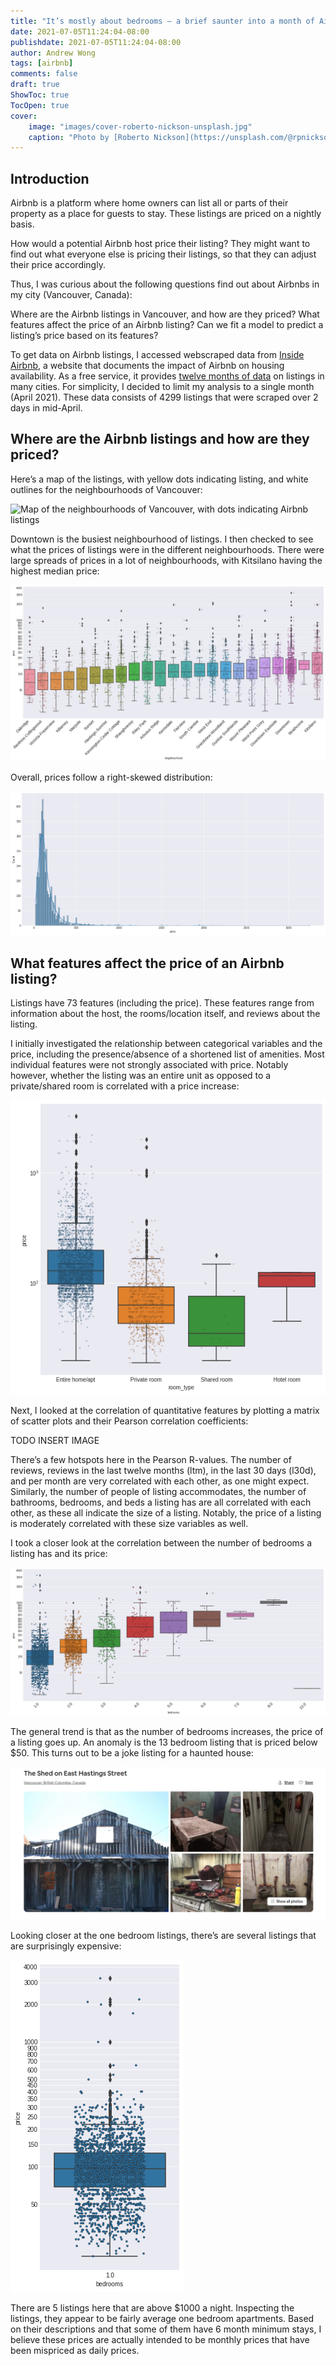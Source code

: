 ```yaml
---
title: "It’s mostly about bedrooms — a brief saunter into a month of Airbnb listings in Vancouver"
date: 2021-07-05T11:24:04-08:00
publishdate: 2021-07-05T11:24:04-08:00
author: Andrew Wong
tags: [airbnb]
comments: false 
draft: true
ShowToc: true
TocOpen: true
cover:
    image: "images/cover-roberto-nickson-unsplash.jpg"
    caption: "Photo by [Roberto Nickson](https://unsplash.com/@rpnickson?utm_source=unsplash&utm_medium=referral&utm_content=creditCopyText) on [Unsplash](https://unsplash.com/photos/fAa25CyYtrg?utm_source=unsplash&utm_medium=referral&utm_content=creditCopyText)"
---
```

## Introduction

Airbnb is a platform where home owners can list all or parts of their property as a place for guests to stay. These listings are priced on a nightly basis.

How would a potential Airbnb host price their listing? They might want to find out what everyone else is pricing their listings, so that they can adjust their price accordingly.

Thus, I was curious about the following questions find out about Airbnbs in my city (Vancouver, Canada):

Where are the Airbnb listings in Vancouver, and how are they priced?
What features affect the price of an Airbnb listing?
Can we fit a model to predict a listing’s price based on its features?

To get data on Airbnb listings, I accessed webscraped data from [Inside Airbnb](http://insideairbnb.com/), a website that documents the impact of Airbnb on housing availability.
As a free service, it provides [twelve months of data](http://insideairbnb.com/get-the-data.html) on listings in many cities. For simplicity, I decided to limit my analysis to a single month (April 2021). These data consists of 4299 listings that were scraped over 2 days in mid-April.

## Where are the Airbnb listings and how are they priced?

Here’s a map of the listings, with yellow dots indicating listing, and white outlines for the neighbourhoods of Vancouver:

![Map of the neighbourhoods of Vancouver, with dots indicating Airbnb listings](images/map.png "Map of the neighbourhoods of Vancouver, with dots indicating Airbnb listings")

Downtown is the busiest neighbourhood of listings. I then checked to see what the prices of listings were in the different neighbourhoods. There were large spreads of prices in a lot of neighbourhoods, with Kitsilano having the highest median price:

![Boxplots of nightly prices of listings by neighbourhood (in CAD). Note the log scale for price.](images/price_v_neighbourhood.png "Boxplots of nightly prices of listings by neighbourhood (in CAD). Note the log scale for price.")

Overall, prices follow a right-skewed distribution:

![Price Distribution Histogram](images/price_hist.png)

## What features affect the price of an Airbnb listing?
Listings have 73 features (including the price). These features range from information about the host, the rooms/location itself, and reviews about the listing.

I initially investigated the relationship between categorical variables and the price, including the presence/absence of a shortened list of amenities. Most individual features were not strongly associated with price. Notably however, whether the listing was an entire unit as opposed to a private/shared room is correlated with a price increase:

![Boxplots of price vs. the type of listing.](images/listing_type_correlation.png "Boxplots of price vs. the type of listing.")

Next, I looked at the correlation of quantitative features by plotting a matrix of scatter plots and their Pearson correlation coefficients:

TODO INSERT IMAGE

There’s a few hotspots here in the Pearson R-values. The number of reviews, reviews in the last twelve months (ltm), in the last 30 days (l30d), and per month are very correlated with each other, as one might expect. Similarly, the number of people of listing accommodates, the number of bathrooms, bedrooms, and beds a listing has are all correlated with each other, as these all indicate the size of a listing. Notably, the price of a listing is moderately correlated with these size variables as well.

I took a closer look at the correlation between the number of bedrooms a listing has and its price:

![Boxplot of price vs the number of bedrooms a listing has.](images/bedrooms.png "Boxplot of price vs the number of bedrooms a listing has.")

The general trend is that as the number of bedrooms increases, the price of a listing goes up. An anomaly is the 13 bedroom listing that is priced below $50. This turns out to be a joke listing for a haunted house:

![Picture of a haunted house listing](images/haunted_house.png "A spooky stay.")

Looking closer at the one bedroom listings, there’s are several listings that are surprisingly expensive:

![Boxplot of one bedroom listings and their prices.](images/one_bedroom.png "Boxplot of one bedroom listings and their prices.")

There are 5 listings here that are above $1000 a night. Inspecting the listings, they appear to be fairly average one bedroom apartments. Based on their descriptions and that some of them have 6 month minimum stays, I believe these prices are actually intended to be monthly prices that have been mispriced as daily prices.